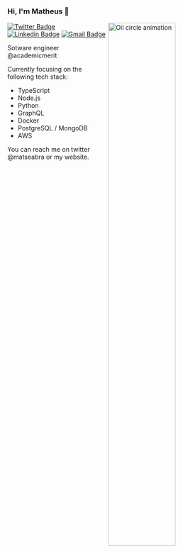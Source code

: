 ### Hi, I'm Matheus 👋

<a href="https://dribbble.com/shots/1430999-oily-circle-gif">
  <img align="right" src="https://cdn.dribbble.com/users/406059/screenshots/1430999/dribbble_orange.gif" alt="Oil circle animation" width=55% height=55% />
</a>

[![Twitter Badge](https://img.shields.io/badge/-@matseabra-6633cc?style=flat-square&labelColor=6633cc&logo=twitter&logoColor=white&link=https://twitter.com/matseabra)](https://twitter.com/matseabra) 
[![Linkedin Badge](https://img.shields.io/badge/-Matheus%20Seabra-6633cc?style=flat-square&logo=Linkedin&logoColor=white&link=https://www.linkedin.com/in/matheus-seabra-080ab3b7/)](https://www.linkedin.com/in/matheus-seabra-080ab3b7/) 
[![Gmail Badge](https://img.shields.io/badge/-matheusvieiracoelho@gmail.com-6633cc?style=flat-square&logo=Gmail&logoColor=white&link=mailto:matheusvieiracoelho@gmail.com)](mailto:matheusvieiracoelho@gmail.com)

Sotware engineer @academicmerit


Currently focusing on the following tech stack:
- TypeScript
- Node.js
- Python
- GraphQL
- Docker
- PostgreSQL / MongoDB
- AWS

You can reach me on twitter @matseabra or my website.
